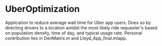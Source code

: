 # UberOptimization
Application to reduce average wait time for Uber app users. Does so by directing drivers to a location amidst the most likely ride requester's based on population density, time of day, and typical usage rate.
Personal contribution lies in DenMatrix.m and Lloyd_App_final.mlapp.
